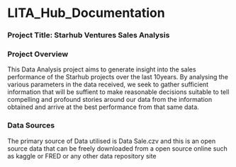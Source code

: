 # LITA_Hub_Documentation

### Project Title: Starhub Ventures Sales Analysis

### Project Overview
This Data Analysis project aims to generate insight into the sales performance of the Starhub projects over the last 10years. By analysing the various parameters in the data received, we seek to gather sufficient information that will be suffient to make reasonable decisions suitable to tell compelling and profound stories around our data from the information obtained and arrive at the best performance from that same data.

### Data Sources
The primary source of Data utilised is Data Sale.czv and this is an open source data that can be freely downloaded from a open source online such as kaggle or FRED or any other data repository site

